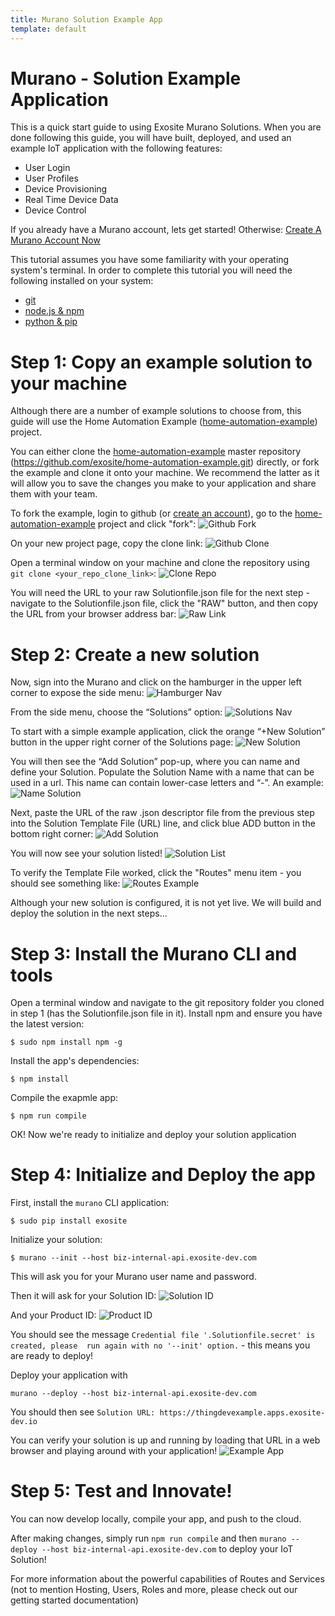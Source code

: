 ```yaml
---
title: Murano Solution Example App
template: default
---
```


# Murano - Solution Example Application
This is a quick start guide to using Exosite Murano Solutions.  When you are done following this guide, you will have built, deployed, and used an example IoT application with the following features:

* User Login
* User Profiles
* Device Provisioning
* Real Time Device Data
* Device Control

If you already have a Murano account, lets get started!  Otherwise: <a class="btn orange" href="https://exosite.com/business/signup">Create A Murano Account Now</a>

This tutorial assumes you have some familiarity with your operating system's terminal. In order to complete this tutorial you will need the following installed on your system:

* [git](https://git-scm.com/)
* [node.js & npm](https://nodejs.org/en/download/)
* [python & pip](https://www.python.org/downloads/)

# Step 1: Copy an example solution to your machine
Although there are a number of example solutions to choose from, this guide will use the Home Automation Example ([home-automation-example](https://github.com/exosite/home-automation-example)) project.

You can either clone  the [home-automation-example](https://github.com/exosite/home-automation-example)  master repository (https://github.com/exosite/home-automation-example.git) directly, or fork the example and clone it onto your machine.  We recommend the latter as it will allow you to save the changes you make to your application and share them with your team.

To fork the example, login to github (or [create an account](https://github.com/join)), go to the [home-automation-example](https://github.com/exosite/home-automation-example) project and click "fork": ![Github Fork](assets/github_fork.png)

On your new project page, copy the clone link: ![Github Clone](assets/github_clone.png)

Open a terminal window on your machine and clone the repository using `git clone <your_repo_clone_link>`: ![Clone Repo](assets/clone_repo.png)

You will need the URL to your raw Solutionfile.json file for the next step - navigate to the Solutionfile.json file, click the "RAW" button, and then copy the URL from your browser address bar: ![Raw Link](assets/raw_link.png)

# Step 2: Create a new solution
Now, sign into the Murano and click on the hamburger in the upper left corner to expose the side menu: ![Hamburger Nav](assets/hamburgha.png)

From the side menu, choose the “Solutions” option: ![Solutions Nav](assets/solutions_menu.png)

To start with a simple example application, click the orange “+New Solution” button in the upper right corner of the Solutions page: ![New Solution](assets/new_solution.png)

You will then see the “Add Solution” pop-up, where you can name and define your Solution. Populate the Solution Name with a name that can be used in a url. This name can contain lower-case letters and “-”. An example: ![Name Solution](assets/name_solution.png)

Next, paste the URL of the raw .json descriptor file from the previous step into the Solution Template File (URL) line, and click blue ADD button in the bottom right corner: ![Add Solution](assets/add_solution.png)

You will now see your solution listed! ![Solution List](assets/solution_list.png)

To verify the Template File worked, click the "Routes" menu item - you should see something like: ![Routes Example](assets/routes_example.png)

Although your new solution is configured, it is not yet live.  We will build and deploy the solution in the next steps...

# Step 3: Install the Murano CLI and tools

Open a terminal window and navigate to the git repository folder you cloned in step 1 (has the Solutionfile.json file in it).  Install npm and ensure you have the latest version:

```
$ sudo npm install npm -g
```

Install the app's dependencies:

```
$ npm install
```

Compile the exapmle app:

```
$ npm run compile
```

OK!  Now we're ready to initialize and deploy your solution application

# Step 4: Initialize and Deploy the app

First, install the `murano` CLI application:

```
$ sudo pip install exosite
```

Initialize your solution:

```
$ murano --init --host biz-internal-api.exosite-dev.com
```

This will ask you for your Murano user name and password.

Then it will ask for your Solution ID: ![Solution ID](assets/solution_id.png)

And your Product ID: ![Product ID](assets/product_id.png)

You should see the message `Credential file '.Solutionfile.secret' is created, please  run again with no '--init' option.` - this means you are ready to deploy!

Deploy your application with

```
murano --deploy --host biz-internal-api.exosite-dev.com
```

You should then see `Solution URL: https://thingdevexample.apps.exosite-dev.io`

You can verify your solution is up and running by loading that URL in a web browser and playing around with your application!  ![Example App](assets/example_app.png)

# Step 5: Test and Innovate!
You can now develop locally, compile your app, and push to the cloud.

After making changes, simply run ```npm run compile``` and then ```murano --deploy --host biz-internal-api.exosite-dev.com``` to deploy your IoT Solution!

For more information about the powerful capabilities of Routes and Services (not to mention Hosting, Users, Roles and more, please check out our getting started documentation)


